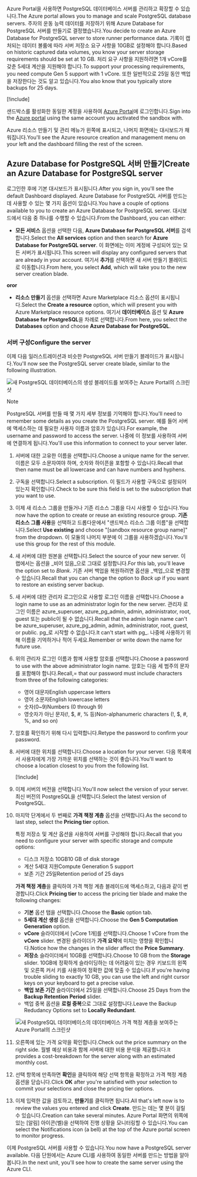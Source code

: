 <span data-ttu-id="a608d-101">Azure Portal을 사용하면 PostgreSQL 데이터베이스 서버를 관리하고 확장할 수 있습니다.</span><span class="sxs-lookup"><span data-stu-id="a608d-101">The Azure portal allows you to manage and scale PostgreSQL database servers.</span></span> <span data-ttu-id="a608d-102">주자의 운동 능력 데이터를 저장하기 위해 Azure Database for PostgreSQL 서버를 만들기로 결정했습니다.</span><span class="sxs-lookup"><span data-stu-id="a608d-102">You decide to create an Azure Database for PostgreSQL server to store runner performance data.</span></span> <span data-ttu-id="a608d-103">기록이 캡처되는 데이터 볼륨에 따라 서버 저장소 요구 사항을 10GB로 설정해야 합니다.</span><span class="sxs-lookup"><span data-stu-id="a608d-103">Based on historic captured data volumes, you know your server storage requirements should be set at 10 GB.</span></span> <span data-ttu-id="a608d-104">처리 요구 사항을 지원하려면 1개 vCore를 갖춘 5세대 계산을 지원해야 합니다.</span><span class="sxs-lookup"><span data-stu-id="a608d-104">To support your processing requirements, you need compute Gen 5 support with 1 vCore.</span></span> <span data-ttu-id="a608d-105">또한 일반적으로 25일 동안 백업을 저장한다는 것도 알고 있습니다.</span><span class="sxs-lookup"><span data-stu-id="a608d-105">You also know that you typically store backups for 25 days.</span></span>

[!include[](../../../includes/azure-sandbox-activate.md)]

<span data-ttu-id="a608d-106">샌드박스를 활성화한 동일한 계정을 사용하여 [Azure Portal](https://portal.azure.com/learn.docs.microsoft.com?azure-portal=true)에 로그인합니다.</span><span class="sxs-lookup"><span data-stu-id="a608d-106">Sign into the [Azure portal](https://portal.azure.com/learn.docs.microsoft.com?azure-portal=true) using the same account you activated the sandbox with.</span></span>

<span data-ttu-id="a608d-107">Azure 리소스 만들기 및 관리 메뉴가 왼쪽에 표시되고, 나머지 화면에는 대시보드가 채워집니다.</span><span class="sxs-lookup"><span data-stu-id="a608d-107">You'll see the Azure resource creation and management menu on your left and the dashboard filling the rest of the screen.</span></span>

## <a name="create-an-azure-database-for-postgresql-server"></a><span data-ttu-id="a608d-108">Azure Database for PostgreSQL 서버 만들기</span><span class="sxs-lookup"><span data-stu-id="a608d-108">Create an Azure Database for PostgreSQL server</span></span>

<span data-ttu-id="a608d-109">로그인한 후에 기본 대시보드가 표시됩니다.</span><span class="sxs-lookup"><span data-stu-id="a608d-109">After you sign in, you'll see the default Dashboard displayed.</span></span> <span data-ttu-id="a608d-110">Azure Database for PostgreSQL 서버를 만드는 데 사용할 수 있는 몇 가지 옵션이 있습니다.</span><span class="sxs-lookup"><span data-stu-id="a608d-110">You have a couple of options available to you to create an Azure Database for PostgreSQL server.</span></span> <span data-ttu-id="a608d-111">대시보드에서 다음 중 하나를 수행할 수 있습니다.</span><span class="sxs-lookup"><span data-stu-id="a608d-111">From the Dashboard, you can either:</span></span>

- <span data-ttu-id="a608d-112">**모든 서비스** 옵션을 선택한 다음, **Azure Database for PostgreSQL 서버**를 검색합니다.</span><span class="sxs-lookup"><span data-stu-id="a608d-112">Select the **All services** option and then search for **Azure Database for PostgreSQL server**.</span></span> <span data-ttu-id="a608d-113">이 화면에는 이미 계정에 구성되어 있는 모든 서버가 표시됩니다.</span><span class="sxs-lookup"><span data-stu-id="a608d-113">This screen will display any configured servers that are already in your account.</span></span> <span data-ttu-id="a608d-114">여기서 **추가**를 선택하면 새 서버 만들기 블레이드로 이동합니다.</span><span class="sxs-lookup"><span data-stu-id="a608d-114">From here, you select **Add**, which will take you to the new server creation blade.</span></span>

<span data-ttu-id="a608d-115">**or**</span><span class="sxs-lookup"><span data-stu-id="a608d-115">**or**</span></span>

- <span data-ttu-id="a608d-116">**리소스 만들기** 옵션을 선택하면 Azure Marketplace 리소스 옵션이 표시됩니다.</span><span class="sxs-lookup"><span data-stu-id="a608d-116">Select the **Create a resource** option, which will present you with Azure Marketplace resource options.</span></span> <span data-ttu-id="a608d-117">여기서 **데이터베이스** 옵션 및 **Azure Database for PostgreSQL**을 차례로 선택합니다.</span><span class="sxs-lookup"><span data-stu-id="a608d-117">From here, you select the **Databases** option and choose **Azure Database for PostgreSQL**.</span></span>

### <a name="configure-the-server"></a><span data-ttu-id="a608d-118">서버 구성</span><span class="sxs-lookup"><span data-stu-id="a608d-118">Configure the server</span></span>

<span data-ttu-id="a608d-119">이제 다음 일러스트레이션과 비슷한 PostgreSQL 서버 만들기 블레이드가 표시됩니다.</span><span class="sxs-lookup"><span data-stu-id="a608d-119">You'll now see the PostgreSQL server create blade, similar to the following illustration.</span></span>

![새 PostgreSQL 데이터베이스의 생성 블레이드를 보여주는 Azure Portal의 스크린샷](../media/4-create-blade.png)

> [!NOTE]
> <span data-ttu-id="a608d-121">PostgreSQL 서버를 만들 때 몇 가지 세부 정보를 기억해야 합니다.</span><span class="sxs-lookup"><span data-stu-id="a608d-121">You'll need to remember some details as you create the PostgreSQL server.</span></span> <span data-ttu-id="a608d-122">예를 들어 서버에 액세스하는 데 필요한 사용자 이름과 암호가 있습니다.</span><span class="sxs-lookup"><span data-stu-id="a608d-122">For example, the username and password to access the server.</span></span> <span data-ttu-id="a608d-123">나중에 이 정보를 사용하여 서버에 연결하게 됩니다.</span><span class="sxs-lookup"><span data-stu-id="a608d-123">You'll use this information to connect to your server later.</span></span>

1. <span data-ttu-id="a608d-124">서버에 대한 고유한 이름을 선택합니다.</span><span class="sxs-lookup"><span data-stu-id="a608d-124">Choose a unique name for the server.</span></span> <span data-ttu-id="a608d-125">이름은 모두 소문자여야 하며, 숫자와 하이픈을 포함할 수 있습니다.</span><span class="sxs-lookup"><span data-stu-id="a608d-125">Recall that then name must be all lowercase and can have numbers and hyphens.</span></span>

1. <span data-ttu-id="a608d-126">구독을 선택합니다.</span><span class="sxs-lookup"><span data-stu-id="a608d-126">Select a subscription.</span></span> <span data-ttu-id="a608d-127">이 필드가 사용할 구독으로 설정되어 있는지 확인합니다.</span><span class="sxs-lookup"><span data-stu-id="a608d-127">Check to be sure this field is set to the subscription that you want to use.</span></span>

1. <span data-ttu-id="a608d-128">이제 새 리소스 그룹을 만들거나 기존 리소스 그룹을 다시 사용할 수 있습니다.</span><span class="sxs-lookup"><span data-stu-id="a608d-128">You now have the option to create or reuse an existing resource group.</span></span> <span data-ttu-id="a608d-129">**기존 리소스 그룹 사용**을 선택하고 드롭다운에서 "<rgn>샌드박스 리소스 그룹 이름</rgn>"을 선택합니다.</span><span class="sxs-lookup"><span data-stu-id="a608d-129">Select **Use existing** and choose "<rgn>[sandbox resource group name]</rgn>" from the dropdown.</span></span> <span data-ttu-id="a608d-130">이 모듈의 나머지 부분에 이 그룹을 사용하겠습니다.</span><span class="sxs-lookup"><span data-stu-id="a608d-130">You'll use this group for the rest of this module.</span></span>

1. <span data-ttu-id="a608d-131">새 서버에 대한 원본을 선택합니다.</span><span class="sxs-lookup"><span data-stu-id="a608d-131">Select the source of your new server.</span></span> <span data-ttu-id="a608d-132">이 랩에서는 옵션을 _비어 있음_으로 그대로 설정합니다.</span><span class="sxs-lookup"><span data-stu-id="a608d-132">For this lab, you'll leave the option set to _Blank_.</span></span> <span data-ttu-id="a608d-133">기존 서버 백업을 복원하려면 옵션을 _백업_으로 변경할 수 있습니다.</span><span class="sxs-lookup"><span data-stu-id="a608d-133">Recall that you can change the option to _Back up_ if you want to restore an existing server backup.</span></span>

1. <span data-ttu-id="a608d-134">새 서버에 대한 관리자 로그인으로 사용할 로그인 이름을 선택합니다.</span><span class="sxs-lookup"><span data-stu-id="a608d-134">Choose a login name to use as an administrator login for the new server.</span></span> <span data-ttu-id="a608d-135">관리자 로그인 이름은 azure_superuser, azure_pg_admin, admin, administrator, root, guest 또는 public이 될 수 없습니다.</span><span class="sxs-lookup"><span data-stu-id="a608d-135">Recall that the admin login name can't be azure_superuser, azure_pg_admin, admin, administrator, root, guest, or public.</span></span> <span data-ttu-id="a608d-136">pg_로 시작할 수 없습니다.</span><span class="sxs-lookup"><span data-stu-id="a608d-136">It can't start with pg_.</span></span> <span data-ttu-id="a608d-137">나중에 사용하기 위해 이름을 기억하거나 적어 두세요.</span><span class="sxs-lookup"><span data-stu-id="a608d-137">Remember or write down the name for future use.</span></span>

1. <span data-ttu-id="a608d-138">위의 관리자 로그인 이름과 함께 사용할 암호를 선택합니다.</span><span class="sxs-lookup"><span data-stu-id="a608d-138">Choose a password to use with the above administrator login name.</span></span> <span data-ttu-id="a608d-139">암호는 다음 세 범주의 문자를 포함해야 합니다.</span><span class="sxs-lookup"><span data-stu-id="a608d-139">Recall,= that our password must include characters from three of the following categories:</span></span>
   - <span data-ttu-id="a608d-140">영어 대문자</span><span class="sxs-lookup"><span data-stu-id="a608d-140">English uppercase letters</span></span>
   - <span data-ttu-id="a608d-141">영어 소문자</span><span class="sxs-lookup"><span data-stu-id="a608d-141">English lowercase letters</span></span>
   - <span data-ttu-id="a608d-142">숫자(0~9)</span><span class="sxs-lookup"><span data-stu-id="a608d-142">Numbers (0 through 9)</span></span>
   - <span data-ttu-id="a608d-143">영숫자가 아닌 문자(!, $, #, % 등)</span><span class="sxs-lookup"><span data-stu-id="a608d-143">Non-alphanumeric characters (!, $, #, %, and so on)</span></span>

1. <span data-ttu-id="a608d-144">암호를 확인하기 위해 다시 입력합니다.</span><span class="sxs-lookup"><span data-stu-id="a608d-144">Retype the password to confirm your password.</span></span>

1. <span data-ttu-id="a608d-145">서버에 대한 위치를 선택합니다.</span><span class="sxs-lookup"><span data-stu-id="a608d-145">Choose a location for your server.</span></span> <span data-ttu-id="a608d-146">다음 목록에서 사용자에게 가장 가까운 위치를 선택하는 것이 좋습니다.</span><span class="sxs-lookup"><span data-stu-id="a608d-146">You'll want to choose a location closest to you from the following list.</span></span>

    [!include[](../../../includes/azure-sandbox-regions-first-mention-note-friendly.md)]


1. <span data-ttu-id="a608d-147">이제 서버의 버전을 선택합니다.</span><span class="sxs-lookup"><span data-stu-id="a608d-147">You'll now select the version of your server.</span></span> <span data-ttu-id="a608d-148">최신 버전의 PostgreSQL을 선택합니다.</span><span class="sxs-lookup"><span data-stu-id="a608d-148">Select the latest version of PostgreSQL.</span></span>

1. <span data-ttu-id="a608d-149">마지막 단계에서 두 번째로 **가격 책정 계층** 옵션을 선택합니다.</span><span class="sxs-lookup"><span data-stu-id="a608d-149">As the second to last step, select the **Pricing tier** option.</span></span>

    <span data-ttu-id="a608d-150">특정 저장소 및 계산 옵션을 사용하여 서버를 구성해야 합니다.</span><span class="sxs-lookup"><span data-stu-id="a608d-150">Recall that you need to configure your server with specific storage and compute options:</span></span>

    - <span data-ttu-id="a608d-151">디스크 저장소 10GB</span><span class="sxs-lookup"><span data-stu-id="a608d-151">10 GB of disk storage</span></span>
    - <span data-ttu-id="a608d-152">계산 5세대 지원</span><span class="sxs-lookup"><span data-stu-id="a608d-152">Compute Generation 5 support</span></span>
    - <span data-ttu-id="a608d-153">보존 기간 25일</span><span class="sxs-lookup"><span data-stu-id="a608d-153">Retention period of 25 days</span></span>

    <span data-ttu-id="a608d-154">**가격 책정 계층**을 클릭하여 가격 책정 계층 블레이드에 액세스하고, 다음과 같이 변경합니다.</span><span class="sxs-lookup"><span data-stu-id="a608d-154">Click **Pricing tier** to access the pricing tier blade and make the following changes:</span></span>

    - <span data-ttu-id="a608d-155">**기본** 옵션 탭을 선택합니다.</span><span class="sxs-lookup"><span data-stu-id="a608d-155">Choose the **Basic** option tab.</span></span>
    - <span data-ttu-id="a608d-156">**5세대 계산 생성** 옵션을 선택합니다.</span><span class="sxs-lookup"><span data-stu-id="a608d-156">Choose the **Gen 5 Computation Generation** option.</span></span>
    - <span data-ttu-id="a608d-157">**vCore** 슬라이더에서 [vCore 1개]를 선택합니다.</span><span class="sxs-lookup"><span data-stu-id="a608d-157">Choose 1 vCore from the **vCore** slider.</span></span> <span data-ttu-id="a608d-158">변경된 슬라이더가 **가격 요약**에 미치는 영향을 확인합니다.</span><span class="sxs-lookup"><span data-stu-id="a608d-158">Notice how the changes in the slider affect the **Price Summary**.</span></span>
    - <span data-ttu-id="a608d-159">**저장소** 슬라이더에서 10GB를 선택합니다.</span><span class="sxs-lookup"><span data-stu-id="a608d-159">Choose 10 GB from the **Storage** slider.</span></span> <span data-ttu-id="a608d-160">10GB에 정확하게 슬라이딩하는 데 어려움이 있는 경우 키보드의 왼쪽 및 오른쪽 커서 키를 사용하여 정확한 값에 맞출 수 있습니다.</span><span class="sxs-lookup"><span data-stu-id="a608d-160">If you're having trouble sliding to exactly 10 GB, you can use the left and right cursor keys on your keyboard to get a precise value.</span></span>
    - <span data-ttu-id="a608d-161">**백업 보존 기간** 슬라이더에서 25일을 선택합니다.</span><span class="sxs-lookup"><span data-stu-id="a608d-161">Choose 25 Days from the **Backup Retention Period** slider.</span></span>
    - <span data-ttu-id="a608d-162">백업 중복 옵션을 **로컬 중복**으로 그대로 설정합니다.</span><span class="sxs-lookup"><span data-stu-id="a608d-162">Leave the Backup Redudancy Options set to **Locally Redundant**.</span></span>

    ![새 PostgreSQL 데이터베이스의 데이터베이스 가격 책정 계층을 보여주는 Azure Portal의 스크린샷](../media/4-azure-db-pricing-tier.png)

1. <span data-ttu-id="a608d-164">오른쪽에 있는 가격 요약을 확인합니다.</span><span class="sxs-lookup"><span data-stu-id="a608d-164">Check out the price summary on the right side.</span></span> <span data-ttu-id="a608d-165">월별 예상 비용과 함께 서버에 대한 비용 분석을 제공합니다.</span><span class="sxs-lookup"><span data-stu-id="a608d-165">It provides a cost-breakdown for the server along with an estimated monthly cost.</span></span>

1. <span data-ttu-id="a608d-166">선택 항목에 만족하면 **확인**을 클릭하여 해당 선택 항목을 확정하고 가격 책정 계층 옵션을 닫습니다.</span><span class="sxs-lookup"><span data-stu-id="a608d-166">Click **OK** after you're satisfied with your selection to commit your selections and close the pricing tier options.</span></span>

1. <span data-ttu-id="a608d-167">이제 입력한 값을 검토하고, **만들기**를 클릭하면 됩니다.</span><span class="sxs-lookup"><span data-stu-id="a608d-167">All that's left now is to review the values you entered and click **Create**.</span></span> <span data-ttu-id="a608d-168">만드는 데는 몇 분이 걸릴 수 있습니다.</span><span class="sxs-lookup"><span data-stu-id="a608d-168">Creation can take several minutes.</span></span> <span data-ttu-id="a608d-169">Azure Portal 화면의 위쪽에 있는 [알림] 아이콘(벨)을 선택하여 진행 상황을 모니터링할 수 있습니다.</span><span class="sxs-lookup"><span data-stu-id="a608d-169">You can select the Notifications icon (a bell) at the top of the Azure portal screen to monitor progress.</span></span>

<span data-ttu-id="a608d-170">이제 PostgreSQL 서버를 사용할 수 있습니다.</span><span class="sxs-lookup"><span data-stu-id="a608d-170">You now have a PostgreSQL server available.</span></span> <span data-ttu-id="a608d-171">다음 단원에서는 Azure CLI를 사용하여 동일한 서버를 만드는 방법을 알아봅니다.</span><span class="sxs-lookup"><span data-stu-id="a608d-171">In the next unit, you'll see how to create the same server using the Azure CLI.</span></span>
